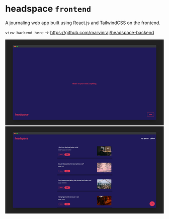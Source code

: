 # headspace `frontend`
A journaling web app built using React.js and TailwindCSS on the frontend.

`view backend here` &#8594; https://github.com/marvinraj/headspace-backend

![landing-page](src/assets/screely-1736403519866.png)
![home-page](src/assets/screely-1736403499045.png)